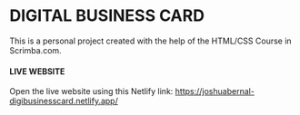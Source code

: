 # DIGITAL BUSINESS CARD

This is a personal project created with the help of the HTML/CSS Course in Scrimba.com. 


#### LIVE WEBSITE

Open the live website using this Netlify link:
https://joshuabernal-digibusinesscard.netlify.app/ 